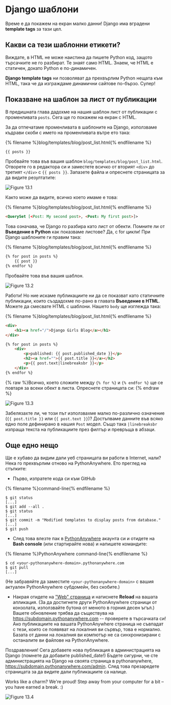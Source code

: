 # Django шаблони

Време е да покажем на екран малко данни! Django има вградени **template tags** за тази цел.

## Какви са тези шаблонни етикети?

Виждате, в HTML не може наистина да пишете Python код, защото търсачките не го разбират. Те знаят само HTML. Знаем, че HTML е статичен, докато Python е по-динамичен.

**Django template tags** ни позволяват да прехвърлим Python нещата към HTML, така че да изграждаме динамични сайтове по-бързо. Супер!

## Показване на шаблон за лист от публикации

В предишната глава дадохме на нашия шаблон лист от публикации с променливата `posts`. Сега ще го покажем на екран с HTML.

За да отпечатаме променливата в шаблоните на Django, използваме къдрави скоби с името на променливата вътре ето така:

{% filename %}blog/templates/blog/post_list.html{% endfilename %}

```html
{{ posts }}
```

Пробвайте това във вашия шаблон `blog/templates/blog/post_list.html`. Отворете го в редактора си и заместете всичко от вторият `<div>` до третият `</div>` с `{{ posts }}`. Запазете файла и опреснете страницата за да видите резултатите:

![Figure 13.1](images/step1.png)

Както може да видите, всичко което имаме е това:

{% filename %}blog/templates/blog/post_list.html{% endfilename %}

```html
<QuerySet [<Post: My second post>, <Post: My first post>]>
```

Това означава, че Django го разбира като лист от обекти. Помните ли от **Въведение в Python** как показваме листове? Да, с for цикли! При Django шаблоните ги правим така:

{% filename %}blog/templates/blog/post_list.html{% endfilename %}

```html
{% for post in posts %}
    {{ post }}
{% endfor %}
```

Пробвайте това във вашия шаблон.

![Figure 13.2](images/step2.png)

Работи! Но ние искаме публикациите ни да се показват като статичните публикации, които създадохме по-рано в главата **Въведение в HTML**. Можете да смесвате HTML с шаблони. Нашето `body` ще изглежда така:

{% filename %}blog/templates/blog/post_list.html{% endfilename %} 

```html
<div>
    <h1><a href="/">Django Girls Blog</a></h1>
</div>

{% for post in posts %}
    <div>
        <p>published: {{ post.published_date }}</p>
        <h2><a href="">{{ post.title }}</a></h2>
        <p>{{ post.text|linebreaksbr }}</p>
    </div>
{% endfor %}
```

{% raw %}Всичко, което сложите между `{% for %}` и `{% endfor %}` ще се повтаря за всеки обект в листа. Опреснете страницата си: {% endraw %}

![Figure 13.3](images/step3.png)

Забелязахте ли, че този път използвахме малко по-различно означение (`{{ post.title }}` или `{{ post.text }}`)? Достъпваме данните във всяко едно поле дефинирано в нашия `Post` модел. Също така `|linebreaksbr` изпраща текста на публикациите през филтър и превръща в абзаци.

## Още едно нещо

Ще е хубаво да видим дали уеб страницата ви работи в Internet, нали? Нека го прехвърлим отново на PythonAnywhere. Ето преглед на стъпките:

* Първо, изпратете кода си към GitHub

{% filename %}command-line{% endfilename %}

    $ git status
    [...]
    $ git add --all .
    $ git status
    [...]
    $ git commit -m "Modified templates to display posts from database."
    [...]
    $ git push
    

* След това влезте пак в [PythonAnywhere](https://www.pythonanywhere.com/consoles/) акаунта си и отидете на **Bash console** (или стартирайте нова) и напишете командите:

{% filename %}PythonAnywhere command-line{% endfilename %}

    $ cd <your-pythonanywhere-domain>.pythonanywhere.com
    $ git pull
    [...]
    

(Не забравяйте да заместите `<your-pythonanywhere-domain>` с вашия актуален PythonAnywhere субдомейн, без скобите.)

* Накрая отидете на ["Web" страница](https://www.pythonanywhere.com/web_app_setup/) и натиснете **Reload** на вашата апликация. (За да достигнете други PythonAnywhere страници от конзолата, използвайте бутона от менюто в горния десен ъгъл.) Вашете обновление трябва да съществува на https://subdomain.pythonanywhere.com -- проверете в търсачката си! Ако публикациите на вашата PythonAnywhere страница не съвпадат с тези, които се появяват на локалния ви сървър, това е нормално. Базата от данни на локалния ви компютър не са синхронизирани с останалите ви файлове на PythonAnywhere.

Поздравления! Сега добавете нова публикация в администрацията на Django (помнете да добавите published_date!) Бъдете сигурни, че сте администрацията на Django на своята страница в pythonanywhere, https://subdomain.pythonanywhere.com/admin. След това презаредете страницата за да видите дали публикациите са налице.

Works like a charm? We're proud! Step away from your computer for a bit – you have earned a break. :)

![Figure 13.4](images/donut.png)